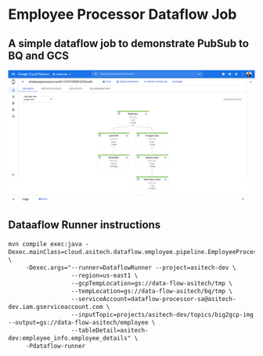 # Employee Processor Dataflow Job

## A simple dataflow job to demonstrate PubSub to BQ and GCS

![Employee DataFlow Processor](docs\emp_processor_dataflow.png)

## Dataaflow Runner instructions

```shell
mvn compile exec:java -Dexec.mainClass=cloud.asitech.dataflow.employee.pipeline.EmployeeProcessor \
     -Dexec.args="--runner=DataflowRunner --project=asitech-dev \
                  --region=us-east1 \
                  --gcpTempLocation=gs://data-flow-asitech/tmp \
                  --tempLocation=gs://data-flow-asitech/bq/tmp \
                  --serviceAccount=dataflow-processor-sa@asitech-dev.iam.gserviceaccount.com \
                  --inputTopic=projects/asitech-dev/topics/big2gcp-img --output=gs://data-flow-asitech/employee \
                  --tableDetail=asitech-dev:employee_info.employee_details" \
     -Pdataflow-runner
```